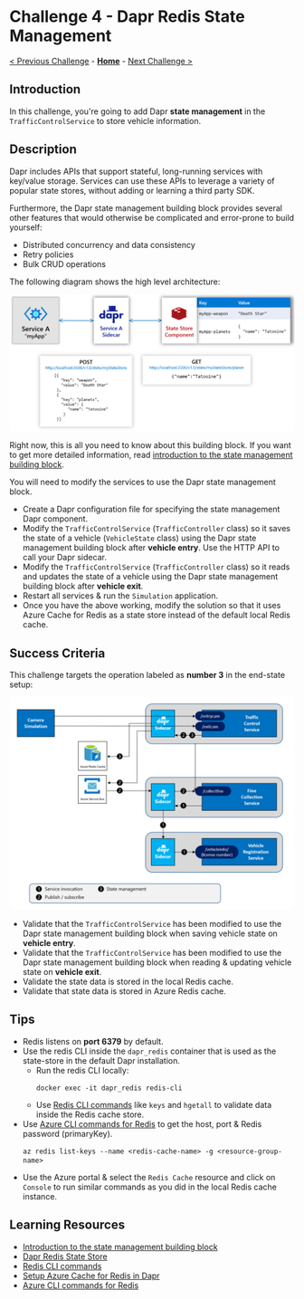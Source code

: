 # Challenge 4 - Dapr Redis State Management

[< Previous Challenge](./Challenge-03.md) - **[Home](../README.md)** - [Next Challenge >](./Challenge-05.md)

## Introduction

In this challenge, you're going to add Dapr **state management** in the `TrafficControlService` to store vehicle information.

## Description

Dapr includes APIs that support stateful, long-running services with key/value storage. Services can use these APIs to leverage a variety of popular state stores, without adding or learning a third party SDK.

Furthermore, the Dapr state management building block provides several other features that would otherwise be complicated and error-prone to build yourself:

- Distributed concurrency and data consistency
- Retry policies
- Bulk CRUD operations

The following diagram shows the high level architecture:

![](../images/Challenge-04/state_management.png)

Right now, this is all you need to know about this building block. If you want to get more detailed information, read [introduction to the state management building block](https://docs.dapr.io/developing-applications/building-blocks/state-management/).

You will need to modify the services to use the Dapr state management block.

- Create a Dapr configuration file for specifying the state management Dapr component.
- Modify the `TrafficControlService` (`TrafficController` class) so it saves the state of a vehicle (`VehicleState` class) using the Dapr state management building block after **vehicle entry**. Use the HTTP API to call your Dapr sidecar.
- Modify the `TrafficControlService` (`TrafficController` class) so it reads and updates the state of a vehicle using the Dapr state management building block after **vehicle exit**.
- Restart all services & run the `Simulation` application.
- Once you have the above working, modify the solution so that it uses Azure Cache for Redis as a state store instead of the default local Redis cache.

## Success Criteria

This challenge targets the operation labeled as **number 3** in the end-state setup:

![](../images/Challenge-04/dapr-setup-assignment4.png)

- Validate that the `TrafficControlService` has been modified to use the Dapr state management building block when saving vehicle state on **vehicle entry**.
- Validate that the `TrafficControlService` has been modified to use the Dapr state management building block when reading & updating vehicle state on **vehicle exit**.
- Validate the state data is stored in the local Redis cache.
- Validate that state data is stored in Azure Redis cache.

## Tips

- Redis listens on **port 6379** by default.
- Use the redis CLI inside the `dapr_redis` container that is used as the state-store in the default Dapr installation.
  - Run the redis CLI locally:
    ```shell
    docker exec -it dapr_redis redis-cli
    ```
  - Use [Redis CLI commands](https://redis.io/topics/rediscli) like `keys` and `hgetall` to validate data inside the Redis cache store.
- Use [Azure CLI commands for Redis](https://docs.microsoft.com/en-us/cli/azure/redis?view=azure-cli-latest) to get the host, port & Redis password (primaryKey).
  ```shell
  az redis list-keys --name <redis-cache-name> -g <resource-group-name>
  ```
- Use the Azure portal & select the `Redis Cache` resource and click on `Console` to run similar commands as you did in the local Redis cache instance.

## Learning Resources

- [Introduction to the state management building block](https://docs.dapr.io/developing-applications/building-blocks/state-management/)
- [Dapr Redis State Store](https://docs.dapr.io/reference/components-reference/supported-state-stores/setup-redis/)
- [Redis CLI commands](https://redis.io/topics/rediscli)
- [Setup Azure Cache for Redis in Dapr](https://docs.dapr.io/reference/components-reference/supported-state-stores/setup-redis/#setup-redis)
- [Azure CLI commands for Redis](https://docs.microsoft.com/en-us/cli/azure/redis?view=azure-cli-latest)
